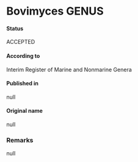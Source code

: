 Bovimyces GENUS
=======

#### Status
ACCEPTED

#### According to
Interim Register of Marine and Nonmarine Genera

#### Published in
null

#### Original name
null

### Remarks
null